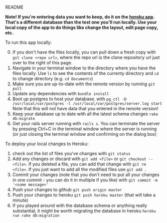README

**Note! If you're entering data you want to keep, do it on the [heroku app](https://cryptic-wave-8995.herokuapp.com). That's a different database than the test one you'll run locally. Use your local copy of the app to do things like change the layout, edit page copy, etc.**

To run this app locally:

0. If you don't have the files locally, you can pull down a fresh copy with `git clone <repo url>`, where the repo url is the clone repository url just over to the right of this page.
1. Navigate in your terminal window to the directory where you have the files locally. Use `ls` to see the contents of the currenty directory and `cd` to change directory (e.g. `cd Documents`)  
2. Make sure you are up-to-date with the remote version by running `git pull`  
3. Update any dependencies with `bundle install`  
4. Boot up postgres to host your database. with `pg_ctl -D /usr/local/var/postgres -l /usr/local/var/postgres/server.log start`  Note that this will not have data that you entered in the remote version!   
5. Keep your database up to date with all the latest schema changes `rake db:migrate`  
6. Get your rails server running with `rails s`. You can terminate the server by pressing Ctrl+C in the terminal window where the server is running (or just closing the terminal window and confirming on the dialog box)  


To deploy your local changes to Heroku:

1. check out the list of files you've changes with `git status`  
2. Add any changes or discard with `git add <file>` or `git checkout -- <file>`. If you deleted a file, you can add that change with `git rm <file>`. If you just want to add all the modified files use `git add .`  
3. Commit your changes (note that you don't need to put all your changes in one commit - you can do it in multiple if you like) with `git commit -m '<some message>'`  
4. Push your changes to github `git push origin master`  
5. Push your changes to heroku `git push heroku master` (that will take a minute)  
6. If you played around with the database schema or anything really substantial, it might be worth migrating the database in heroku `heroku run rake db:migration`  
